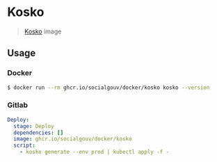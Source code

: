 # Kosko

> [Kosko](https://github.com/tommy351/kosko) image

## Usage

### Docker

```sh
$ docker run --rm ghcr.io/socialgouv/docker/kosko kosko --version
```

### Gitlab

```yaml
Deploy:
  stage: Deploy
  dependencies: []
  image: ghcr.io/socialgouv/docker/kosko
  script:
    - kosko generate --env prod | kubectl apply -f -
```
